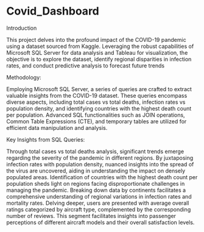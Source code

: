 # Covid_Dashboard
Introduction

This project delves into the profound impact of the COVID-19 pandemic using a dataset sourced from Kaggle. Leveraging the robust capabilities of Microsoft SQL Server for data analysis and Tableau for visualization, the objective is to explore the dataset, identify regional disparities in infection rates, and conduct predictive analysis to forecast future trends

Methodology:

Employing Microsoft SQL Server, a series of queries are crafted to extract valuable insights from the COVID-19 dataset. These queries encompass diverse aspects, including total cases vs total deaths, infection rates vs population density, and identifying countries with the highest death count per population. Advanced SQL functionalities such as JOIN operations, Common Table Expressions (CTE), and temporary tables are utilized for efficient data manipulation and analysis.

Key Insights from SQL Queries:

Through total cases vs total deaths analysis, significant trends emerge regarding the severity of the pandemic in different regions.
By juxtaposing infection rates with population density, nuanced insights into the spread of the virus are uncovered, aiding in understanding the impact on densely populated areas.
Identification of countries with the highest death count per population sheds light on regions facing disproportionate challenges in managing the pandemic.
Breaking down data by continents facilitates a comprehensive understanding of regional variations in infection rates and mortality rates.
Delving deeper, users are presented with average overall ratings categorized by aircraft type, complemented by the corresponding number of reviews. This segment facilitates insights into passenger perceptions of different aircraft models and their overall satisfaction levels.
